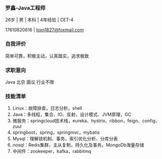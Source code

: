 ### 罗鑫-Java工程师

26岁   \|   男   \|   本科   \|   4年经验   \|   CET-4

17610820616   \|   loxn1827@foxmail.com

### 自我评价

简单可靠，积极主动，认真踏实，追求极致

### 求职意向

Java  北京  面议  行业不限

### 技能清单

1. Linux：故障排查，日志分析，shell
2. Java：多线程，集合、IO、反射，设计模式、JVM原理，GC
3. 微服务：springcloud技术栈，eureka、hystrix、ribbon，feign、config、zuul
5. springboot，spring，springmvc，mybatis
6. Mysql：理解锁机制、事务，索引优化分析、分库分表
6. nosql：Redis集群，主从复制，持久化及事务。MongoDb海量存储
7. 中间件：zookeeper，kafka，rabbitmq


